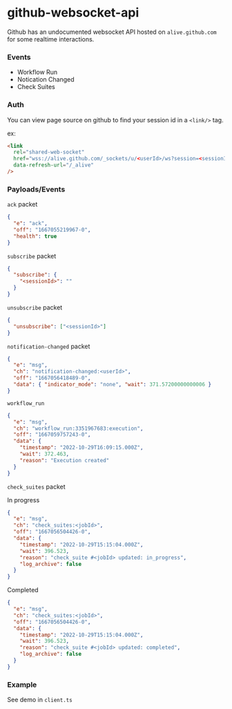 # github-websocket-api

Github has an undocumented websocket API hosted on `alive.github.com` for some realtime interactions.

### Events

- Workflow Run
- Notication Changed
- Check Suites

### Auth

You can view page source on github to find your session id in a `<link/>` tag.

ex:
```html
<link
  rel="shared-web-socket"
  href="wss://alive.github.com/_sockets/u/<userId>/ws?session=<sessionId>"
  data-refresh-url="/_alive"
/>
```

### Payloads/Events

`ack` packet

```json
{
  "e": "ack",
  "off": "1667055219967-0",
  "health": true
}
```

`subscribe` packet

```json
{
  "subscribe": {
    "<sessionId>": ""
  }
}
```

`unsubscribe` packet

```json
{
  "unsubscribe": ["<sessionId>"]
}
```

`notification-changed` packet

```json
{
  "e": "msg",
  "ch": "notification-changed:<userId>",
  "off": "1667056418489-0",
  "data": { "indicator_mode": "none", "wait": 371.57200000000006 }
}
```

`workflow_run`

```json
{
  "e": "msg",
  "ch": "workflow_run:3351967683:execution",
  "off": "1667059757243-0",
  "data": {
    "timestamp": "2022-10-29T16:09:15.000Z",
    "wait": 372.463,
    "reason": "Execution created"
  }
}
```

`check_suites` packet

In progress

```json
{
  "e": "msg",
  "ch": "check_suites:<jobId>",
  "off": "1667056504426-0",
  "data": {
    "timestamp": "2022-10-29T15:15:04.000Z",
    "wait": 396.523,
    "reason": "check_suite #<jobId> updated: in_progress",
    "log_archive": false
  }
}
```

Completed

```json
{
  "e": "msg",
  "ch": "check_suites:<jobId>",
  "off": "1667056504426-0",
  "data": {
    "timestamp": "2022-10-29T15:15:04.000Z",
    "wait": 396.523,
    "reason": "check_suite #<jobId> updated: completed",
    "log_archive": false
  }
}
```

### Example

See demo in `client.ts`
